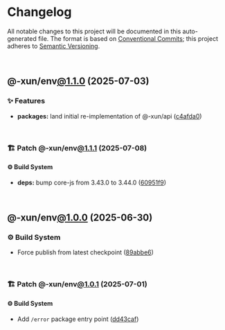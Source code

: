 # Changelog

All notable changes to this project will be documented in this auto-generated
file. The format is based on [Conventional Commits][1];
this project adheres to [Semantic Versioning][2].

<br />

## @-xun/env[@1.1.0][3] (2025-07-03)

### ✨ Features

- **packages:** land initial re-implementation of @-xun/api ([c4afda0][4])

<br />

### 🏗️ Patch @-xun/env[@1.1.1][5] (2025-07-08)

#### ⚙️ Build System

- **deps:** bump core-js from 3.43.0 to 3.44.0 ([60951f9][6])

<br />

## @-xun/env[@1.0.0][7] (2025-06-30)

### ⚙️ Build System

- Force publish from latest checkpoint ([89abbe6][8])

<br />

### 🏗️ Patch @-xun/env[@1.0.1][9] (2025-07-01)

#### ⚙️ Build System

- Add `/error` package entry point ([dd43caf][10])

[1]: https://conventionalcommits.org
[2]: https://semver.org
[3]: https://github.com/Xunnamius/api-utils/compare/@-xun/env@1.0.1...@-xun/env@1.1.0
[4]: https://github.com/Xunnamius/api-utils/commit/c4afda0d61461e2b8dbcd661149b30468970d4eb
[5]: https://github.com/Xunnamius/api-utils/compare/@-xun/env@1.1.0...@-xun/env@1.1.1
[6]: https://github.com/Xunnamius/api-utils/commit/60951f9f5fc4a5f95943634f43b7f3de02dde7b7
[7]: https://github.com/Xunnamius/api-utils/compare/@-xun/env@0.0.0-init...@-xun/env@1.0.0
[8]: https://github.com/Xunnamius/api-utils/commit/89abbe6937ec39fc9d2eb19430d0e8d5b1321810
[9]: https://github.com/Xunnamius/api-utils/compare/@-xun/env@1.0.0...@-xun/env@1.0.1
[10]: https://github.com/Xunnamius/api-utils/commit/dd43caf0e5d04049aa699f225be601c9952cb596
